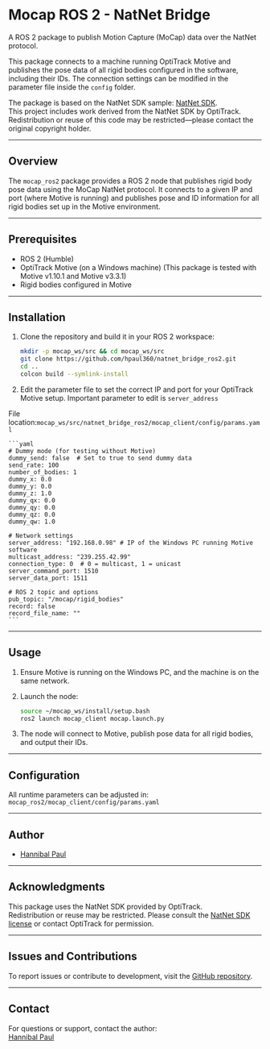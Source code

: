 # Mocap ROS 2 - NatNet Bridge

A ROS 2 package to publish Motion Capture (MoCap) data over the NatNet protocol.

This package connects to a machine running OptiTrack Motive and publishes the pose data of all rigid bodies configured in the software, including their IDs. The connection settings can be modified in the parameter file inside the `config` folder.

The package is based on the NatNet SDK sample: [NatNet SDK](https://optitrack.com/support/downloads/developer-tools.html#natnet-sdk).  
This project includes work derived from the NatNet SDK by OptiTrack. Redistribution or reuse of this code may be restricted—please contact the original copyright holder.

---

## Overview

The `mocap_ros2` package provides a ROS 2 node that publishes rigid body pose data using the MoCap NatNet protocol. It connects to a given IP and port (where Motive is running) and publishes pose and ID information for all rigid bodies set up in the Motive environment.

---

## Prerequisites

- ROS 2 (Humble)
- OptiTrack Motive (on a Windows machine) (This package is tested with Motive v1.10.1 and Motive v3.3.1)
- Rigid bodies configured in Motive

---

## Installation

1. Clone the repository and build it in your ROS 2 workspace:

    ```bash
    mkdir -p mocap_ws/src && cd mocap_ws/src
    git clone https://github.com/hpaul360/natnet_bridge_ros2.git
    cd ..
    colcon build --symlink-install
    ```

2. Edit the parameter file to set the correct IP and port for your OptiTrack Motive setup. Important parameter to edit is `server_address` 

File location:`mocap_ws/src/natnet_bridge_ros2/mocap_client/config/params.yaml`

    ```yaml
    # Dummy mode (for testing without Motive)
    dummy_send: false  # Set to true to send dummy data
    send_rate: 100
    number_of_bodies: 1
    dummy_x: 0.0
    dummy_y: 0.0
    dummy_z: 1.0
    dummy_qx: 0.0
    dummy_qy: 0.0
    dummy_qz: 0.0
    dummy_qw: 1.0

    # Network settings
    server_address: "192.168.0.98" # IP of the Windows PC running Motive software
    multicast_address: "239.255.42.99" 
    connection_type: 0  # 0 = multicast, 1 = unicast
    server_command_port: 1510
    server_data_port: 1511

    # ROS 2 topic and options
    pub_topic: "/mocap/rigid_bodies"
    record: false
    record_file_name: ""
    ```

---

## Usage

1. Ensure Motive is running on the Windows PC, and the machine is on the same network.
2. Launch the node:

    ```bash
    source ~/mocap_ws/install/setup.bash
    ros2 launch mocap_client mocap.launch.py
    ```

3. The node will connect to Motive, publish pose data for all rigid bodies, and output their IDs.

---

## Configuration

All runtime parameters can be adjusted in:
`mocap_ros2/mocap_client/config/params.yaml`


---

## Author

- [Hannibal Paul](https://github.com/hpaul360)

---

## Acknowledgments

This package uses the NatNet SDK provided by OptiTrack.  
Redistribution or reuse may be restricted. Please consult the [NatNet SDK license](https://optitrack.com/support/downloads/developer-tools.html#natnet-sdk) or contact OptiTrack for permission.

---

## Issues and Contributions

To report issues or contribute to development, visit the [GitHub repository](https://github.com/hpaul360/mocap_ros2).

---

## Contact

For questions or support, contact the author:  
[Hannibal Paul](https://hannibalpaul.com/)

